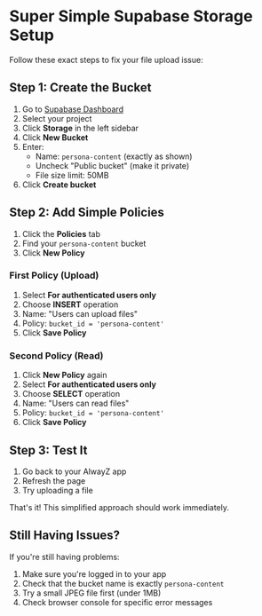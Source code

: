 # Super Simple Supabase Storage Setup

Follow these exact steps to fix your file upload issue:

## Step 1: Create the Bucket

1. Go to [Supabase Dashboard](https://supabase.com/dashboard)
2. Select your project
3. Click **Storage** in the left sidebar
4. Click **New Bucket**
5. Enter:
   - Name: `persona-content` (exactly as shown)
   - Uncheck "Public bucket" (make it private)
   - File size limit: 50MB
6. Click **Create bucket**

## Step 2: Add Simple Policies

1. Click the **Policies** tab
2. Find your `persona-content` bucket
3. Click **New Policy**

### First Policy (Upload)
1. Select **For authenticated users only**
2. Choose **INSERT** operation
3. Name: "Users can upload files"
4. Policy: `bucket_id = 'persona-content'`
5. Click **Save Policy**

### Second Policy (Read)
1. Click **New Policy** again
2. Select **For authenticated users only**
3. Choose **SELECT** operation
4. Name: "Users can read files"
5. Policy: `bucket_id = 'persona-content'`
6. Click **Save Policy**

## Step 3: Test It

1. Go back to your AlwayZ app
2. Refresh the page
3. Try uploading a file

That's it! This simplified approach should work immediately.

## Still Having Issues?

If you're still having problems:
1. Make sure you're logged in to your app
2. Check that the bucket name is exactly `persona-content`
3. Try a small JPEG file first (under 1MB)
4. Check browser console for specific error messages